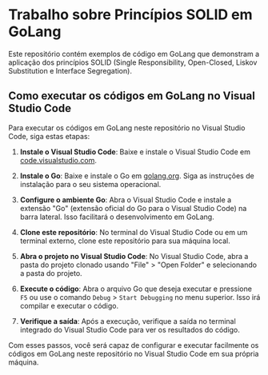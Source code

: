 # Trabalho sobre Princípios SOLID em GoLang

Este repositório contém exemplos de código em GoLang que demonstram a aplicação dos princípios SOLID (Single Responsibility, Open-Closed, Liskov Substitution e Interface Segregation).

## Como executar os códigos em GoLang no Visual Studio Code

Para executar os códigos em GoLang neste repositório no Visual Studio Code, siga estas etapas:

1. **Instale o Visual Studio Code**: Baixe e instale o Visual Studio Code em [code.visualstudio.com](https://code.visualstudio.com/).
    
2. **Instale o Go**: Baixe e instale o Go em [golang.org](https://golang.org/dl/). Siga as instruções de instalação para o seu sistema operacional.
    
3. **Configure o ambiente Go**: Abra o Visual Studio Code e instale a extensão "Go" (extensão oficial do Go para o Visual Studio Code) na barra lateral. Isso facilitará o desenvolvimento em GoLang.
    
4. **Clone este repositório**: No terminal do Visual Studio Code ou em um terminal externo, clone este repositório para sua máquina local.
  
5. **Abra o projeto no Visual Studio Code**: No Visual Studio Code, abra a pasta do projeto clonado usando "File" > "Open Folder" e selecionando a pasta do projeto.
    
6. **Execute o código**: Abra o arquivo Go que deseja executar e pressione `F5` ou use o comando `Debug` > `Start Debugging` no menu superior. Isso irá compilar e executar o código.
    
7. **Verifique a saída**: Após a execução, verifique a saída no terminal integrado do Visual Studio Code para ver os resultados do código.

Com esses passos, você será capaz de configurar e executar facilmente os códigos em GoLang neste repositório no Visual Studio Code em sua própria máquina.

